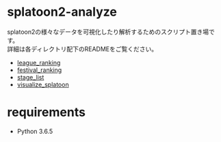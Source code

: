 splatoon2-analyze
====

splatoon2の様々なデータを可視化したり解析するためのスクリプト置き場です。  
詳細は各ディレクトリ配下のREADMEをご覧ください。

* [league_ranking](./league_ranking/README.md)  
* [festival_ranking](./festival_ranking/README.md)
* [stage_list](./stage_list/README.md)
* [visualize_splatoon](./visualize_splatoon/README.md)

# requirements

* Python 3.6.5
